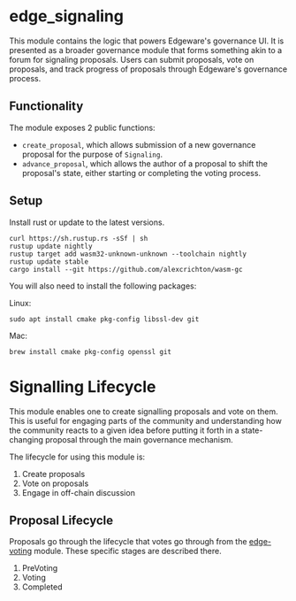 # edge_signaling
This module contains the logic that powers Edgeware's governance UI. It is presented as a broader governance module that forms something akin to a forum for signaling proposals. Users can submit proposals, vote on proposals, and track progress of proposals through Edgeware's governance process.

## Functionality

The module exposes 2 public functions:
* `create_proposal`, which allows submission of a new governance proposal for the purpose of `Signaling`.
* `advance_proposal`, which allows the author of a proposal to shift the proposal's state, either starting or completing the voting process.

## Setup

Install rust or update to the latest versions.
```
curl https://sh.rustup.rs -sSf | sh
rustup update nightly
rustup target add wasm32-unknown-unknown --toolchain nightly
rustup update stable
cargo install --git https://github.com/alexcrichton/wasm-gc
```

You will also need to install the following packages:

Linux:
```
sudo apt install cmake pkg-config libssl-dev git
```

Mac:
```
brew install cmake pkg-config openssl git
```

# Signalling Lifecycle
This module enables one to create signalling proposals and vote on them. This is useful for engaging parts of the community and understanding how the community reacts to a given idea before putting it forth in a state-changing proposal through the main governance mechanism.

The lifecycle for using this module is:
1. Create proposals
2. Vote on proposals
3. Engage in off-chain discussion


## Proposal Lifecycle
Proposals go through the lifecycle that votes go through from the [edge-voting](modules/edge-voting) module. These specific stages are described there.
1. PreVoting
2. Voting
3. Completed

